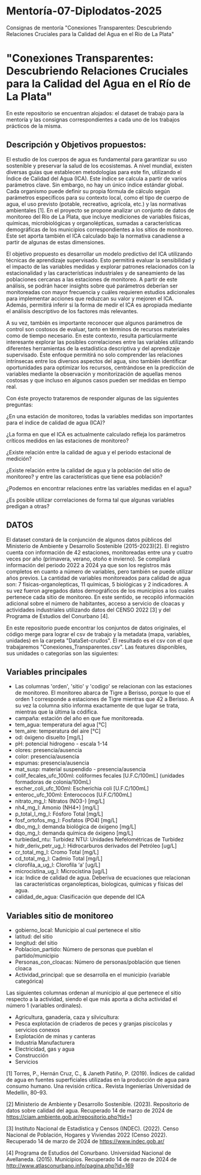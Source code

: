 # Mentoría-07-Diplodatos-2025
Consignas de mentoría "Conexiones Transparentes: Descubriendo Relaciones Cruciales para la Calidad del Agua en el Río de La Plata"

# "Conexiones Transparentes: Descubriendo Relaciones Cruciales para la Calidad del Agua en el Río de La Plata"

En este repositorio se encuentran alojados: el dataset de trabajo para la mentoría y las consignas correspondientes a cada uno de los trabajos prácticos de la misma. 

## Descripción y Objetivos propuestos: 
El estudio de los cuerpos de agua es fundamental para garantizar su uso sostenible y preservar la salud de los ecosistemas. A nivel mundial, existen diversas guías que establecen metodologías para este fin, utilizando el Índice de Calidad del Agua (ICA). Este índice se calcula a partir de varios parámetros clave. Sin embargo, no hay un único índice estándar global. Cada organismo puede definir su propia fórmula de cálculo según parámetros específicos para su contexto local, como el tipo de cuerpo de agua, el uso previsto (potable, recreativo, agrícola, etc.) y las normativas ambientales [1]. En el proyecto se propone analizar un conjunto de datos de monitoreo del Río de La Plata, que incluye mediciones de variables físicas, químicas, microbiológicas y organolépticas, sumadas a características demográficas de los municipios correspondientes a los sitios de monitoreo. Este set aporta también el ICA calculado bajo la normativa canadiense a partir de algunas de estas dimensiones. 

El objetivo propuesto es desarrollar un modelo predictivo del ICA utilizando técnicas de aprendizaje supervisado. Esto permitirá evaluar la sensibilidad y el impacto de las variables medidas y explorar patrones relacionados con la estacionalidad y las características industriales y de saneamiento de las poblaciones cercanas a las estaciones de monitoreo. A partir de este análisis, se podrán hacer insights sobre qué parámetros deberían ser monitoreadas con mayor frecuencia y cuáles requieren estudios adicionales para implementar acciones que reduzcan su valor y mejoren el ICA. Además, permitirá inferir si la forma de medir el ICA es apropiada mediante el análisis descriptivo de los factores más relevantes.

A su vez, también es importante reconocer que algunos parámetros de control son costosos de evaluar, tanto en términos de recursos materiales como de tiempo necesario. En este contexto, resulta particularmente interesante explorar las posibles correlaciones entre las variables utilizando diferentes herramientas de la estadística descriptiva y del aprendizaje supervisado. Este enfoque permitirá no solo comprender las relaciones intrínsecas entre los diversos aspectos del agua, sino también identificar oportunidades para optimizar los recursos, centrándose en la predicción de variables mediante la observación y monitorización de aquellas menos costosas y que incluso en algunos casos pueden ser medidas en tiempo real.

Con éste proyecto trataremos de responder algunas de las siguientes preguntas:

¿En una estación de monitoreo, todas la variables medidas son importantes para el índice de calidad de agua (ICA)?

¿La forma en que el ICA es actualmente calculado refleja los parámetros críticos medidos en las estaciones de monitoreo? 

¿Existe relación entre la calidad de agua y el periodo estacional de medición?

¿Existe relación entre la calidad de agua y la población del sitio de monitoreo? y entre las características que tiene esa población?

¿Podemos en encontrar relaciones entre las variables medidas en el agua?

¿Es posible utilizar correlaciones de forma tal que algunas variables predigan a otras?

## DATOS
El dataset constará de la conjunción de algunos datos públicos del Ministerio de Ambiente y Desarrollo Sostenible (2015-2023)[2]. El registro cuenta con información de 42 estaciones, monitoreadas entre una y cuatro veces por año (primavera, verano, otoño e invierno). Se compilará información del periodo 2022 a 2024 ya que son los registros más completos en cuanto a número de variables, pero también se puede utilizar años previos. La cantidad de variables monitoreados para calidad de agua son: 7 físicas-organolepticas, 11 químicas, 5 biológicas y 2 indicadores. A su vez fueron agregados datos demográficos de los municipios a los cuales pertenece cada sitio de monitoreo. En este sentido, se recopiló información adicional sobre el número de habitantes, acceso a servicio de cloacas y actividades industriales utilizando datos del CENSO 2022 [3] y del Programa de Estudios del Conurbano [4].

En este repositorio puede encontrar los conjuntos de datos originales, el código merge para lograr el csv de trabajo y la metadata (mapa, variables, unidades) en la carpeta "DataSet-crudos". El resultado es el csv con el que trabajaremos "Conexiones_Transparentes.csv". Las features disponibles, sus unidades o categorías son las siguientes:

## Variables principales

* Las columnas 'orden', 'sitio' y 'codigo' se relacionan con las estaciones de monitoreo. El monitoreo abarca de Tigre a Berisso, porque lo que el orden 1 corresponde a estaciones de Tigre mientras que 42 a Berisso. A su vez la columna sitio informa exactamente de que lugar se trata, mientras que la última la códifica.
* campaña: estación del año en que fue monitoreada.
* tem_agua: temperatura del agua [°C]
* tem_aire: temperatura del aire [°C]
* od: óxigeno disuelto [mg/L]
* pH: potencial hidrogeno - escala 1-14
* olores: presencia/ausencia
* color: presencia/ausencia
* espumas: presencia/ausencia
* mat_susp: material suspendido - presencia/ausencia
* colif_fecales_ufc_100ml: coliformes fecales [U.F.C/100mL] (unidades formadoras de colonia/100mL)
* escher_coli_ufc_100ml: Escherichia coli [U.F.C/100mL]
* enteroc_ufc_100ml: Enterococos [U.F.C/100mL]
* nitrato_mg_l: Nitratos (NO3-) [mg/L]
* nh4_mg_l: Amonio (NH4+) [mg/L]
* p_total_l_mg_l: Fósforo Total [mg/L]
* fosf_ortofos_mg_l: Fosfatos (PO4) [mg/L]
* dbo_mg_l: demanda biológica de óxigeno [mg/L]
* dqo_mg_l: demanda química de óxigeno [mg/L]
* turbiedad_ntu: Turbidez NTU: Unidades Nefelométricas de Turbidez
* hidr_deriv_petr_ug_l: Hidrocarburos derivados del Petróleo [ug/L]
* cr_total_mg_l: Cromo Total [mg/L]
* cd_total_mg_l: Cadmio Total [mg/L]
* clorofila_a_ug_l: Clorofila ‘a’ [ug/L]
* microcistina_ug_l: Microcistina  [ug/L]
* ica: Indice de calidad de agua. Deberiva de ecuaciones que relacionan las características organolepticas, biologicas, químicas y físicas del agua.
* calidad_de_agua: Clasificación que depende del ICA

## Variables sitio de monitoreo
* gobierno_local: Municipio al cual pertenece el sitio
* latitud: del sitio
* longitud: del sitio
* Poblacion_partido: Número de personas que pueblan el partido/municipio
* Personas_con_cloacas: Número de personas/población que tienen cloaca
* Actividad_principal: que se desarrolla en el municipio (variable categórica)

Las siguientes columnas ordenan al municipio al que pertenece el sitio respecto a la actividad, siendo el que más aporta a dicha actividad el número 1 (variables ordinales).

* Agricultura, ganadería, caza y silvicultura:
* Pesca explotación de criaderos de peces y granjas piscícolas y servicios conexos
* Explotación de minas y canteras
* Industria Manufacturera
* Electricidad, gas y agua
* Construcción
* Servicios


[1] Torres, P., Hernán Cruz, C., & Janeth Patiño, P. (2019). Índices de calidad de agua en fuentes superficiales utilizadas en la producción de agua para consumo humano. Una revisión crítica.. Revista Ingenierías Universidad de Medellín, 80–93.

[2] Ministerio de Ambiente y Desarrollo Sostenible. (2023). Repositorio de datos sobre calidad del agua. Recuperado 14 de marzo de 2024 de https://ciam.ambiente.gob.ar/repositorio.php?tid=1

[3] Instituto Nacional de Estadística y Censos (INDEC). (2022). Censo Nacional de Población, Hogares y Viviendas 2022 (Censo 2022). Recuperado 14 de marzo de 2024 de https://www.indec.gob.ar/

[4] Programa de Estudios del Conurbano. Universidad Nacional de Avellaneda. (2015). Municipios. Recuperado 14 de marzo de 2024 de http://www.atlasconurbano.info/pagina.php?id=169
